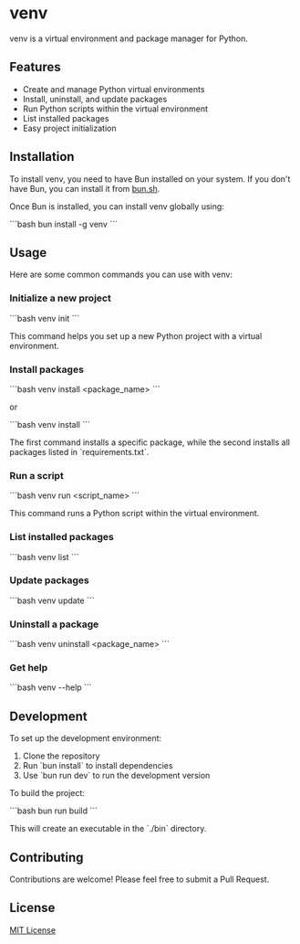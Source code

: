 # venv

venv is a virtual environment and package manager for Python.

## Features

-   Create and manage Python virtual environments
-   Install, uninstall, and update packages
-   Run Python scripts within the virtual environment
-   List installed packages
-   Easy project initialization

## Installation

To install venv, you need to have Bun installed on your system. If you don't have Bun, you can install it from [bun.sh](https://bun.sh).

Once Bun is installed, you can install venv globally using:

\```bash
bun install -g venv
\```

## Usage

Here are some common commands you can use with venv:

### Initialize a new project

\```bash
venv init
\```

This command helps you set up a new Python project with a virtual environment.

### Install packages

\```bash
venv install <package_name>
\```

or

\```bash
venv install
\```

The first command installs a specific package, while the second installs all packages listed in \`requirements.txt\`.

### Run a script

\```bash
venv run <script_name>
\```

This command runs a Python script within the virtual environment.

### List installed packages

\```bash
venv list
\```

### Update packages

\```bash
venv update
\```

### Uninstall a package

\```bash
venv uninstall <package_name>
\```

### Get help

\```bash
venv --help
\```

## Development

To set up the development environment:

1. Clone the repository
2. Run \`bun install\` to install dependencies
3. Use \`bun run dev\` to run the development version

To build the project:

\```bash
bun run build
\```

This will create an executable in the \`./bin\` directory.

## Contributing

Contributions are welcome! Please feel free to submit a Pull Request.

## License

[MIT License](LICENSE)
